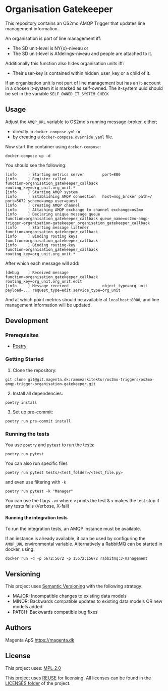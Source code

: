 <!--
SPDX-FileCopyrightText: 2021 Magenta ApS <https://magenta.dk>
SPDX-License-Identifier: MPL-2.0
-->

# Organisation Gatekeeper

This repository contains an OS2mo AMQP Trigger that updates line management information.

An organisation is part of line management iff:
* The SD unit-level is NY{x}-niveau or
* The SD unit-level is Afdelings-niveau and people are attached to it.

Additionally this function also hides organisation units iff:
* Their user-key is contained within hidden_user_key or a child of it.

If an organisation unit is not part of line management but has an it-account in a chosen it-system it is marked as self-owned. The it-system uuid should be set in the variable `SELF_OWNED_IT_SYSTEM_CHECK`
## Usage

Adjust the `AMQP_URL` variable to OS2mo's running message-broker, either;
* directly in `docker-compose.yml` or
* by creating a `docker-compose.override.yaml` file.

Now start the container using `docker-compose`:
```
docker-compose up -d
```

You should see the following:
```
[info     ] Starting metrics server        port=800
[info     ] Register called                function=organisation_gatekeeper_callback routing_key=org_unit.org_unit.*
[info     ] Starting AMQP system
[info     ] Establishing AMQP connection   host=msg_broker path=/ port=5672 scheme=amqp user=guest
[info     ] Creating AMQP channel
[info     ] Attaching AMQP exchange to channel exchange=os2mo
[info     ] Declaring unique message queue function=organisation_gatekeeper_callback queue_name=os2mo-amqp-trigger-organisation-gatekeeper_organisation_gatekeeper_callback
[info     ] Starting message listener      function=organisation_gatekeeper_callback
[info     ] Binding routing keys           function=organisation_gatekeeper_callback
[info     ] Binding routing-key            function=organisation_gatekeeper_callback routing_key=org_unit.org_unit.*
```
After which each message will add:
```
[debug    ] Received message               function=organisation_gatekeeper_callback routing_key=org_unit.org_unit.edit
[info     ] Message received               object_type=org_unit payload=... request_type=edit service_type=org_unit
```
And at which point metrics should be available at `localhost:8000`, and line management information will be updated.

## Development

### Prerequisites

- [Poetry](https://github.com/python-poetry/poetry)

### Getting Started

1. Clone the repository:
```
git clone git@git.magenta.dk:rammearkitektur/os2mo-triggers/os2mo-amqp-trigger-organisation-gatekeeper.git
```

2. Install all dependencies:
```
poetry install
```

3. Set up pre-commit:
```
poetry run pre-commit install
```

### Running the tests

You use `poetry` and `pytest` to run the tests:

`poetry run pytest`

You can also run specific files

`poetry run pytest tests/<test_folder>/<test_file.py>`

and even use filtering with `-k`

`poetry run pytest -k "Manager"`

You can use the flags `-vx` where `v` prints the test & `x` makes the test stop if any tests fails (Verbose, X-fail)

#### Running the integration tests

To run the integration tests, an AMQP instance must be available.

If an instance is already available, it can be used by configuring the `AMQP_URL`
environmental variable. Alternatively a RabbitMQ can be started in docker, using:
```
docker run -d -p 5672:5672 -p 15672:15672 rabbitmq:3-management
```

## Versioning

This project uses [Semantic Versioning](https://semver.org/) with the following strategy:
- MAJOR: Incompatible changes to existing data models
- MINOR: Backwards compatible updates to existing data models OR new models added
- PATCH: Backwards compatible bug fixes

## Authors

Magenta ApS <https://magenta.dk>

## License

This project uses: [MPL-2.0](MPL-2.0.txt)

This project uses [REUSE](https://reuse.software) for licensing.
All licenses can be found in the [LICENSES folder](LICENSES/) of the project.
